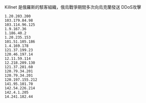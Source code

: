 Killnet 是俄羅斯的駭客組織，俄烏戰爭期間多次向烏克蘭發送 DDoS攻擊

```
1.20.203.200  
103.179.84.98
103.114.96.125
1.9.167.36
1.186.40.2
1.20.235.153
101.51.105.186
1.4.169.178
121.37.199.23
120.46.197.14
12.11.59.114
12.218.209.130
121.37.201.60
120.79.34.201
120.79.34.201
120.197.155.212
141.95.101.70
142.54.226.214
142.4.1.205
14.241.182.44
```
